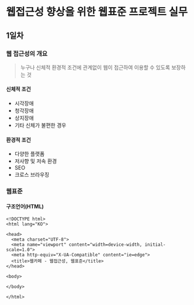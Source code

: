 # 웹접근성 향상을 위한 웹표준 프로젝트 실무
## 1일차
### 웹 접근성의 개요
> 누구나 신체적 환경적 조건에 관계없이 웹이 접근하여 이용할 수 있도록 보장하는 것
#### 신체적 조건
+ 시각장애
+ 청각장애
+ 상지장애
+ 기타 신체가 불편한 경우
#### 환경적 조건
+ 다양한 플랫폼
+ 저사향 및 저속 환경
+ SEO
+ 크로스 브라우징

### 웹표준
#### 구조언어(HTML)
```
<!DOCTYPE html>
<html lang="KO">

<head>
  <meta charset="UTF-8">
  <meta name="viewport" content="width=device-width, initial-scale=1.0">
  <meta http-equiv="X-UA-Compatible" content="ie=edge">
  <title>웹카페 - 웹접근성, 웹표준</title>
</head>

<body>

</body>

</html>
```

